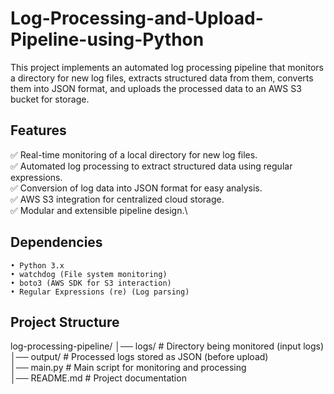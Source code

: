 # Log-Processing-and-Upload-Pipeline-using-Python
This project implements an automated log processing pipeline that monitors a directory for new log files, extracts structured data from them, converts them into JSON format, and uploads the processed data to an AWS S3 bucket for storage.
## Features
✅ Real-time monitoring of a local directory for new log files.\
✅ Automated log processing to extract structured data using regular expressions. \
✅ Conversion of log data into JSON format for easy analysis. \
✅ AWS S3 integration for centralized cloud storage. \
✅ Modular and extensible pipeline design.\

## Dependencies
	• Python 3.x
	• watchdog (File system monitoring)
	• boto3 (AWS SDK for S3 interaction)
	• Regular Expressions (re) (Log parsing)
## Project Structure
log-processing-pipeline/
│── logs/                 # Directory being monitored (input logs)\
│── output/               # Processed logs stored as JSON (before upload)\
│── main.py               # Main script for monitoring and processing\
│── README.md             # Project documentation
